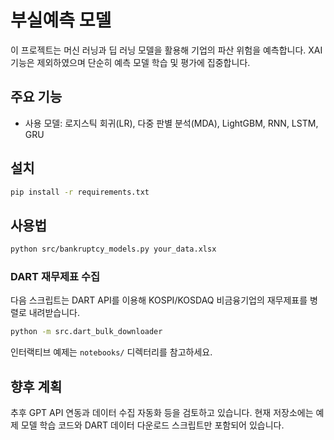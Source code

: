 # 부실예측 모델

이 프로젝트는 머신 러닝과 딥 러닝 모델을 활용해 기업의 파산 위험을 예측합니다. XAI 기능은 제외하였으며 단순히 예측 모델 학습 및 평가에 집중합니다.

## 주요 기능
- 사용 모델: 로지스틱 회귀(LR), 다중 판별 분석(MDA), LightGBM, RNN, LSTM, GRU

## 설치
```bash
pip install -r requirements.txt
```

## 사용법
```bash
python src/bankruptcy_models.py your_data.xlsx
```

### DART 재무제표 수집

다음 스크립트는 DART API를 이용해 KOSPI/KOSDAQ 비금융기업의 재무제표를 병렬로 내려받습니다.

```bash
python -m src.dart_bulk_downloader
```

인터랙티브 예제는 `notebooks/` 디렉터리를 참고하세요.

## 향후 계획

추후 GPT API 연동과 데이터 수집 자동화 등을 검토하고 있습니다. 현재 저장소에는 예제 모델 학습 코드와 DART 데이터 다운로드 스크립트만 포함되어 있습니다.
